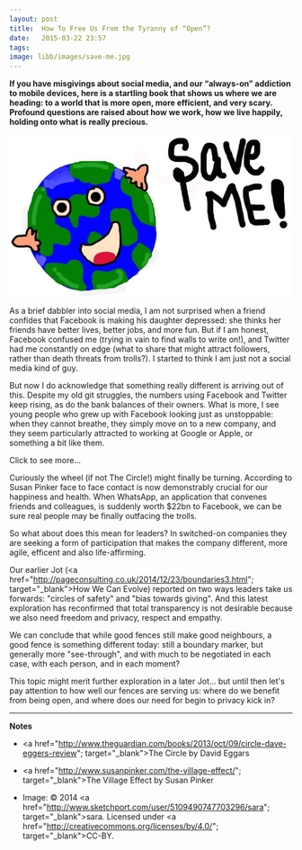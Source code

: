 ```yaml
---
layout: post
title:  How To Free Us From the Tyranny of “Open”?
date:   2015-03-22 23:57
tags:  
image: libb/images/save-me.jpg
---
```


**If you have misgivings about social media, and our “always-on” addiction to mobile devices, here is a startling book that shows us where we are heading: to a world that is more open, more efficient, and very scary. Profound questions are raised about how we work, how we live happily, holding onto what is really precious.**

![](/libb/images/save-me.jpg)

As a brief dabbler into social media, I am not surprised when a friend confides that Facebook is making his daughter depressed: she thinks her friends have better lives, better jobs, and more fun. But if I am honest, Facebook confused me (trying in vain to find walls to write on!), and Twitter had me constantly on edge (what to share that might attract followers, rather than death threats from trolls?). I started to think I am just not a social media kind of guy.

But now I do acknowledge that something really different is arriving out of this. Despite my old git struggles, the  numbers using Facebook and Twitter keep rising, as do the bank balances of their owners. What is more, I see young people who grew up with Facebook looking just as unstoppable: when they cannot breathe, they simply move on to a new company, and they seem particularly attracted to working at Google or Apple, or something a bit like them.

<div id="restOfArticle" style="display:none"> 

Which brings us to <b>The Circle</b>, a novel by David Eggers, that takes a powerful idea - that free and open access to information makes for a better, fairer, corruption-free and much more efficient world – and inflates it until it blows apart! We follow the fortunes of Mae a newbie in “The Circle” (that’s the name of a company eerily like Google). Mae glows at first, then struggles somewhat with adapting to all the hidden rules, until her struggles help the company discover its next step.<br><br>

As the Circle becomes ever more powerful and wealthy, a kind of utopia they dreamed of starts to arrive, and what;s even better is they can monetise it. With the best of intent, and growing hubris, The Circle reaches out wider, to assist politicians drive out corruption by “going transparent”, and this opens a new era of extreme openness, where behaviour is guided by a new mantra: <b>secrets are lies, sharing is caring and privacy is theft</b>.<br><br>

Needless to say not everyone wants to live by this: Mae herself struggles, her parents do too, but her ex-boyfriend positively rails against it:

<em>“It’s not that I’m not social. But the tools you guys create actually manufacture unnaturally extreme social needs. No one needs the level of contact you’re purveying. It improves nothing. It’s not nourishing. It’s like snack food…. Endless empty calories... And you celebrate it so it’s equally addictive.”</em><br><br>

Compared to the dilapidated town where Mae’s sad flat is, on the company campus everything is possible, but her colleagues are nerdy and need constant reassurance they are loved. Soon we find Mae staying on campus, and growing into a celebrity geek, yet she remains insightful:

<em>“Most people would trade everything they know, everyone they know – they’d trade it all to know they’ve been seen, and acknowledged, that they might even be remembered. We all know we die. We know the world is too big for us to be significant. So all we have is the hope of being seen, or heard, even for a moment.“</em><br><br>

The world becomes divided between the passionate optimists, who believe social media are building a better world that is empowering people through all information and every experience being shared, and the embattled pessimists concerned they are losing essential freedoms to privacy, conversation, dignity or humanity.  The new schism is between those who enjoy full information, but under surveillance, and those who want to escape it. Openness versus Privacy. <br><br>

How could these two worlds re-unite in a shared truth? Mae’s ex-boyfriend nails it:
 
<em>“We are not meant to know everything... perhaps our minds are delicately calibrated between the known and the unknown... our souls need the mysteries of night and the clarity of day? Your people are creating a world of ever present daylight, and... it will burn us alive. There will be no time to reflect, to sleep, to cool. Look at us, our heads are tiny, the size of melons. You want these heads of ours to contain everything the world has ever seen. It will not work.”</em><br><br>

With an increasing sense of panic, one of The Circle’s founders tries to pull back from the brink, with a new manifesto "respecting the rights of humans in a digital age":
<ul>
<li>We must all have the right to anonymity</li>
<li>Not every human activity can be measured – quanitifying can becatastrophic to true understanding</li>
<li>The barrier between public and private must remain unbreachable</li>
<li>We must all have the right to disappear.</li></ul>

But no one listens, and we are left hurtling towards a totalitarian world, as everyone in the world is being gobbled up into The Circle. <br><br>

Now we might ask, is this story a good wake-up call to dilemmas we face today? Well the open idea is compelling – when we share information we <u>can</u> learn faster and be more efficient, and perhaps even address the big challenges that seemed beyond us (climate change? youth unemployment?). But in reality what is actually shared is so often trivial (as in celebrity gossip), or scary (as in death threats or terrorism).  And can we tolerate technology companies continuing to expand unchecked, tax exempt, while destroying jobs, and widening the gap between haves and have-nots?<br><br>

</div>
<a onclick="showMoreOrLess(this,'restOfArticle');">Click to see more...</a>

Curiously the wheel (if not The Circle!) might finally be turning. According to Susan Pinker face to face contact is now demonstrably crucial for our happiness and health. When WhatsApp, an application that convenes friends and colleagues, is suddenly worth $22bn to Facebook, we can be sure real people may be finally outfacing the trolls. 

So what about does this mean for leaders? In switched-on companies they are seeking a form of participation that makes the company different, more agile, efficent and also life-affirming. 

Our earlier Jot (<a href="http://pageconsulting.co.uk/2014/12/23/boundaries3.html"; target="_blank">How We Can Evolve</a>) reported on two ways leaders take us forwards: "circles of safety" and "bias towards giving". And this latest exploration has reconfirmed that total transparency is not desirable because we also need freedom and privacy, respect and empathy. 

We can conclude that while good fences still make good neighbours, a good fence is something different today: still a boundary marker, but generally more "see-through", and with much to be negotiated in each case, with each person, and in each moment? 

This topic might merit further exploration in a later Jot... but until then let's pay attention to how well our fences are serving us: where do we benefit from being open, and where does our need for begin to privacy kick in? 
__________________

<b>Notes</b>

* <a href="http://www.theguardian.com/books/2013/oct/09/circle-dave-eggers-review"; target="_blank">The Circle</a> by David Eggars

* <a href="http://www.susanpinker.com/the-village-effect/"; target="_blank">The Village Effect</a> by Susan Pinker

* Image: © 2014 <a href="http://www.sketchport.com/user/5109490747703296/sara"; target="_blank">sara. </a> Licensed under <a href="http://creativecommons.org/licenses/by/4.0/"; target="_blank">CC-BY</a>.
